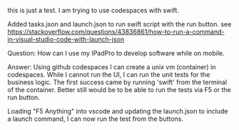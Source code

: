 this is just a test.  I am trying to use codespaces with swift.


Added tasks.json and launch.json to run swift script with the run button.  see https://stackoverflow.com/questions/43836861/how-to-run-a-command-in-visual-studio-code-with-launch-json


Question:  How can I use my IPadPro to develop software while on mobile.  

Answer:  Using github codespaces I can create a unix vm (container) in codespaces.  While I cannot run the UI, I can run the unit tests for the business logic.  The first success came by running 'swift' from the terminal of the container.  Better still would be to be able to run the tests via F5 or the run button.

Loading "F5 Anything" into vscode and updating the launch.json to include a launch command, I can now run the test from the buttons.
